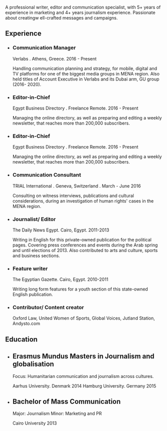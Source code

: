 <!-- +++
title = "About"
description = "Hugo, the world's fastest framework for building websites"
date = "2019-02-28"
aliases = ["about-us", "about-hugo", "contact"]
author = "Hugo Authors"
+++ -->

A professional writer, editor and communication specialist, with 5+ years of experience in
marketing and 4+ years journalism experience. Passionate about creatingw ell-crafted
messages and campaigns.

## Experience

- ### Communication Manager

    Verlabs . Athens, Greece. 2016 - Present

    Handling communication planning and strategy, for mobile, digital and TV platforms for
    one of the biggest media groups in MENA region.
    Also held titles of Account Executive in Verlabs and its Dubai arm, GU group (2016-
    2020).

- ### Editor-in-Chief

    Egypt Business Directory . Freelance Remote. 2016 - Present

    Managing the online directory, as well as preparing and editing a weekly
    newsletter, that reaches more than 200,000 subscribers.

- ### Editor-in-Chief

    Egypt Business Directory . Freelance Remote. 2016 - Present

    Managing the online directory, as well as preparing and editing a weekly
    newsletter, that reaches more than 200,000 subscribers.

- ### Communication Consultant
    TRIAL International . Geneva, Switzerland . March - June 2016

    Consulting on witness interviews, publications and cultural considerations,
    during an investigation of human rights' cases in the MENA region.

- ### Journalist/ Editor     
    The Daily News Egypt. Cairo, Egypt. 2011-2013

    Writing in English for this private-owned publication for the political pages. Covering
    press conferences and events during the Arab spring and until elections of 2013. Also
    contributed to arts and culture, sports and business sections.

- ### Feature writer     
    The Egyptian Gazette. Cairo, Egypt. 2010-2011

    Writing long form features for a youth section of this state-owned English
    publication.   

- ### Contributor/ Content creator
    Oxford Law,
    United Women of Sports,
    Global Voices,
    Jutland Station,
    Andysto.com    
    

## Education
- ## Erasmus Mundus Masters in Journalism and globalisation
    Focus: Humanitarian communication and journalism across cultures.

    Aarhus University. Denmark 2014 Hamburg University. Germany 2015 

- ## Bachelor of Mass Communication
    Major: Journalism
    Minor: Marketing and PR

    Cairo University 2013     


<!-- 
Written in Go, Hugo is an open source static site generator available under the [Apache License 2.0.](https://github.com/gohugoio/hugo/blob/master/LICENSE) Hugo supports TOML, YAML and JSON data file types, Markdown and HTML content files and uses shortcodes to add rich content. Other notable features are taxonomies, multilingual mode, image processing, custom output formats, HTML/CSS/JS minification and support for Sass SCSS workflows.

Hugo makes use of a variety of open source projects including:

- https://github.com/yuin/goldmark
- https://github.com/alecthomas/chroma
- https://github.com/muesli/smartcrop
- https://github.com/spf13/cobra
- https://github.com/spf13/viper

Hugo is ideal for blogs, corporate websites, creative portfolios, online magazines, single page applications or even a website with thousands of pages.

Hugo is for people who want to hand code their own website without worrying about setting up complicated runtimes, dependencies and databases.

Websites built with Hugo are extremely fast, secure and can be deployed anywhere including, AWS, GitHub Pages, Heroku, Netlify and any other hosting provider.

Learn more and contribute on [GitHub](https://github.com/gohugoio). -->

